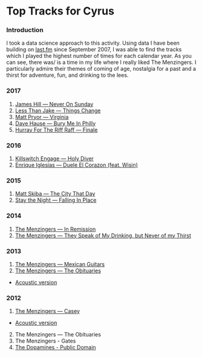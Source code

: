 # Top Tracks for Cyrus

### Introduction
I took a data science approach to this activity. Using data I have been building on [last.fm](https://last.fm) since September 2007, I was able to find the tracks which I played the highest number of times for each calendar year. As you can see, there was/ is a time in my life where I really liked The Menzingers. I particularly admire their themes of coming of age, nostalgia for a past and a thirst for adventure, fun, and drinking to the lees.

### 2017
1. [James Hill — Never On Sunday](https://www.youtube.com/watch?v=1VG5ztp4hI4)
2. [Less Than Jake — Things Change](https://www.youtube.com/watch?v=WcxKRIe8F8o)
3. [Matt Pryor — Virginia](https://www.youtube.com/watch?v=rhpJ5Lkukns)
4. [Dave Hause — Bury Me In Philly](https://www.youtube.com/watch?v=f9f7oWREXrg)
5. [Hurray For The Riff Raff — Finale](https://www.youtube.com/watch?v=pxP-zt19J4Y)

### 2016
1. [Killswitch Engage — Holy Diver](https://www.youtube.com/watch?v=NR7dG_m3MsI)
2. [Enrique Iglesias — Duele El Corazon (feat. Wisin)](https://www.youtube.com/watch?v=xFutjZEBTXs)

### 2015
1. [Matt Skiba — The City That Day](https://www.youtube.com/watch?v=9Jr0sKmqrt4)
2. [Stay the Night — Falling In Place](https://www.youtube.com/watch?v=5XQ12X3MOOo)

### 2014
1. [The Menzingers — In Remission](https://www.youtube.com/watch?v=iZscWmIizzw)
2. [The Menzingers — They Speak of My Drinking, but Never of my Thirst](https://www.youtube.com/watch?v=Lv48KJe96J8)

### 2013
1. [The Menzingers — Mexican Guitars](https://www.youtube.com/watch?v=PnAFXMQbnc8)
2. [The Menzingers — The Obituaries](https://www.youtube.com/watch?v=SI7H4gfrzPo)
- [Acoustic version](https://www.youtube.com/watch?v=BjNEY3hU-NM)

### 2012
1. [The Menzingers — Casey](https://www.youtube.com/watch?v=ntY0Qf1j3FY)
- [Acoustic version](https://www.youtube.com/watch?v=3yieSXT5nvo)
2. The Menzingers — The Obituaries
3. The Menzingers - Gates
4. [The Dopamines - Public Domain](https://www.youtube.com/watch?v=kI_n3flJDL0)
